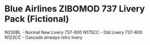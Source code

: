 # Blue Airlines ZIBOMOD 737 Livery Pack (Fictional)
N230BL - Normal New Livery 737-800
N175CC - Old Livery 737-800
N123CC - Cascade airways retro livery